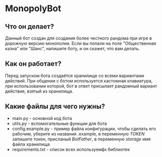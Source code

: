 # MonopolyBot
## Что он делает?
Данный бот создан для создания более честного рандома при игре 
в дорожную версию монополии. Если вы попали на поле "Общественная казна"
или "Шанс", напишите боту, и он скажет, что вам делать.
## Как он работает?
Перед запуском бота создаётся хранилище со всеми вариантами действий.
При общении с ботом используется кастомная клавиатура,
при использовании которой, бот в ответ присылает рандомный вариант
действия, взятый из хранилища.
## Какие файлы для чего нужны?
* main.py - основной код бота
* utils.py - вспомогательные функции для бота
* config.example.py - пример файла конфигурации, чтобы сделать
его рабочим, уберите из названия .example, в переменную *TOKEN*
запишите токен, присланый *BotFather*, в переменную *storage* 
имя файла хранилища
* requirements.txt - список всех используемфх библиотек
